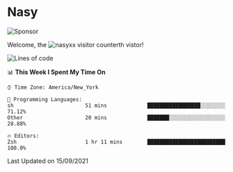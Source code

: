 # Nasy

<!--
<p align="center">
<img height="200" src="https://github-readme-stats.vercel.app/api?username=nasyxx&count_private=true&show_icons=true&theme=dracula&include_all_commits=true"/>
<img height="200" src="https://github-readme-stats.vercel.app/api/top-langs/?username=nasyxx&theme=dracula&hide=html,jupyter+notebook&count_private=true&show_icons=true"/>
</p>

  
----------------
-->

![Sponsor](https://img.shields.io/static/v1.svg?label=Sponsor&message=%E2%9D%A4&logo=GitHub&style=flat&color=pink)
 
Welcome, the ![nasyxx visitor counter](https://count.getloli.com/get/@nasyxx?theme=rule34)th vistor!
 
<!--START_SECTION:waka-->
![Lines of code](https://img.shields.io/badge/From%20Hello%20World%20I%27ve%20Written-5.4%20million%20lines%20of%20code-blue)

📊 **This Week I Spent My Time On** 

```text
⌚︎ Time Zone: America/New_York

💬 Programming Languages: 
sh                       51 mins             █████████████████░░░░░░░░   71.12% 
Other                    20 mins             ███████░░░░░░░░░░░░░░░░░░   28.88%

🔥 Editors: 
Zsh                      1 hr 11 mins        █████████████████████████   100.0%

```


 Last Updated on 15/09/2021
<!--END_SECTION:waka-->

<!-- ![visitors](https://visitor-badge.laobi.icu/badge?page_id=nasyxx.nasyxx) -->
